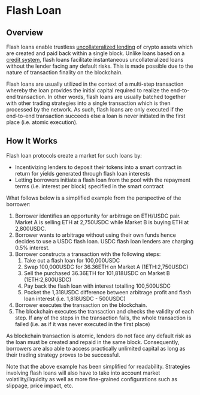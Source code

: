 # Flash Loan

## Overview

Flash loans enable trustless [uncollateralized lending](uncollateralized-lending-and-borrowing.md) of crypto assets which are created and paid back within a single block. Unlike loans based on a [credit system](uncollateralized-lending-and-borrowing.md#introduction-of-credit), flash loans facilitate instantaneous uncollateralized loans without the lender facing any default risks. This is made possible due to the nature of transaction finality on the blockchain.

Flash loans are usually utilized in the context of a multi-step transaction whereby the loan provides the initial capital required to realize the end-to-end transaction. In other words, flash loans are usually batched together with other trading strategies into a single transaction which is then processed by the network. As such, flash loans are only executed if the end-to-end transaction succeeds else a loan is never initiated in the first place (i.e. atomic execution).

## How It Works

Flash loan protocols create a market for such loans by:

* Incentivizing lenders to deposit their tokens into a smart contract in return for yields generated through flash loan interests
* Letting borrowers initiate a flash loan from the pool with the repayment terms (i.e. interest per block) specified in the smart contract

What follows below is a simplified example from the perspective of the borrower:

1. Borrower identifies an opportunity for arbitrage on ETH/USDC pair. Market A is selling ETH at 2,750USDC while Market B is buying ETH at 2,800USDC.
2. Borrower wants to arbitrage without using their own funds hence decides to use a USDC flash loan. USDC flash loan lenders are charging 0.5% interest.
3. Borrower constructs a transaction with the following steps:
   1. Take out a flash loan for 100,000USDC
   2. Swap 100,000USDC for 36.36ETH on Market A (1ETH:2,750USDC)
   3. Sell the purchased 36.36ETH for 101,818USDC on Market B (1ETH:2,800USDC)
   4. Pay back the flash loan with interest totalling 100,500USDC
   5. Pocket the 1,318USDC  difference between arbitrage profit and flash loan interest (i.e. 1,818USDC - 500USDC)
4. Borrower executes the transaction on the blockchain.
5. The blockchain executes the transaction and checks the validity of each step. If any of the steps in the transaction fails, the whole transaction is failed (i.e. as if it was never executed in the first place)

As blockchain transaction is atomic, lenders do not face any default risk as the loan must be created and repaid in the same block. Consequently, borrowers are also able to access practically unlimited capital as long as their trading strategy proves to be successful.

Note that the above example has been simplified for readability. Strategies involving flash loans will also have to take into account market volatility/liquidity as well as more fine-grained configurations such as slippage, price impact, etc.

